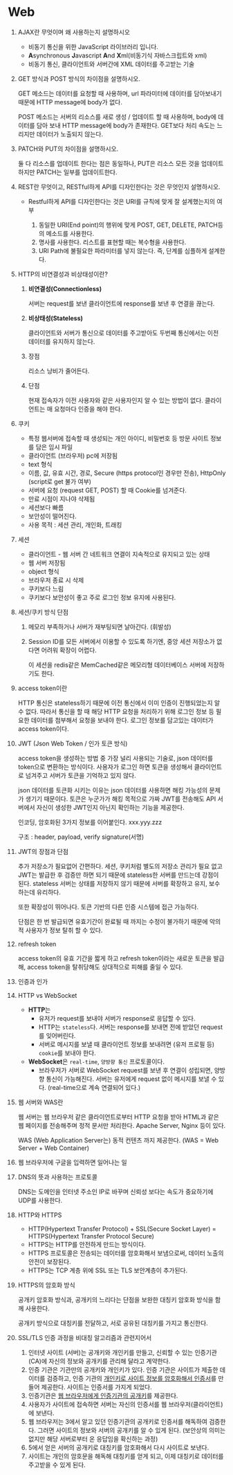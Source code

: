 # Web

1. AJAX란 무엇이며 왜 사용하는지 설명하시오
   - 비동기 통신을 위한 JavaScript 라이브러리 입니다.
   - **A**synchronous **J**avascript **A**nd **X**ml(비동기식 자바스크립트와 xml)
   - 비동기 통신, 클라이언트와 서버간에 XML 데이터를 주고받는 기술

2. GET 방식과 POST 방식의 차이점을 설명하시오.

    GET 메소드는 데이터를 요청할 때 사용하며, url 파라미터에 데이터를 담아보내기 때문에 HTTP message에 body가 없다.

    POST 메소드는 서버의 리소스를 새로 생성 / 업데이트 할 때 사용하며, body에 데이터를 담아 보내 HTTP message에 body가 존재한다. GET보다 처리 속도는 느리지만 데이터가 노출되지 않는다.

3. PATCH와 PUT의 차이점을 설명하시오.

    둘 다 리소스를 업데이트 한다는 점은 동일하나, PUT은 리소스 모든 것을 업데이트 하지만 PATCH는 일부를 업데이트한다.

4. REST란 무엇이고, RESTful하게 API를 디자인한다는 것은 무엇인지 설명하시오.

   - Restful하게 API를 디자인한다는 것은 URI를 규칙에 맞게 잘 설계했는지의 여부

     1. 동일한 URI(End point)의 행위에 맞게 POST, GET, DELETE, PATCH등의 메소드를 사용한다.
     2. 명사를 사용한다. 리스트를 표현할 때는 복수형을 사용한다.
     3. URI Path에 불필요한 파라미터를 넣지 않는다. 즉, 단계를 심플하게 설계한다.

5. HTTP의 비연결성과 비상태성이란?

   1. **비연결성(Connectionless)**

      서버는 request를 보낸 클라이언트에 response를 보낸 후 연결을 끊는다.

   2. **비상태성(Stateless)**

      클라이언트와 서버가 통신으로 데이터를 주고받아도 두번째 통신에서는 이전 데이터를 유지하지 않는다.

   3. 장점

      리소스 낭비가 줄어든다.

   4. 단점

      현재 접속자가 이전 사용자와 같은 사용자인지 알 수 있는 방법이 없다. 클라이언트는 매 요청마다 인증을 해야 한다.

6. 쿠키
   - 특정 웹서버에 접속할 때 생성되는 개인 아이디, 비밀번호 등 방문 사이트 정보를 담은 임시 파일
   - 클라이언트 (브라우저) pc에 저장됨
   - text 형식
   - 이름, 값, 유효 시간, 경로, Secure (https protocol인 경우만 전송), HttpOnly (script로 get 불가 여부)
   - 서버에 요청 (request GET, POST) 할 때 Cookie를 넘겨준다.
   - 만료 시점이 지나야 삭제됨
   - 세션보다 빠름
   - 보안성이 떨어진다.
   - 사용 목적 : 세션 관리, 개인화, 트래킹

7. 세션

   - 클라이언트 - 웹 서버 간 네트워크 연결이 지속적으로 유지되고 있는 상태
   - 웹 서버 저장됨
   - object 형식
   - 브라우저 종료 시 삭제
   - 쿠키보다 느림
   - 쿠키보다 보안성이 좋고 주로 로그인 정보 유지에 사용된다.

8. 세션/쿠키 방식 단점

   1. 메모리 부족하거나 서버가 재부팅되면 날아간다. (휘발성)

   2. Session ID를 모든 서버에서 이용할 수 있도록 하기엔, 중앙 세션 저장소가 없다면 어려워 확장이 어렵다.

      이 세션을 redis같은 MemCached같은 메모리형 데이터베이스 서버에 저장하기도 한다.

9. access token이란

    HTTP 통신은 stateless하기 때문에 이전 통신에서 이미 인증이 진행되었는지 알 수 없다. 따라서 통신을 할 때 해당 HTTP 요청을 처리하기 위해 로그인 정보 등 필요한 데이터를 첨부해서 요청을 보내야 한다. 로그인 정보를 담고있는 데이터가 access token이다.

10. JWT (Json Web Token / 인가 토큰 방식)

    access token을 생성하는 방법 중 가장 널리 사용되는 기술로, json 데이터를 token으로 변환하는 방식이다. 사용자가 로그인 하면 토큰을 생성해서 클라이언트로 넘겨주고 서버가 토큰을 기억하고 있지 않다.

    json 데이터를 토큰화 시키는 이유는 json 데이터를 사용하면 해킹 가능성의 문제가 생기기 때문이다. 토큰은 누군가가 해킹 목적으로 가짜 JWT를 전송해도 API 서버에서 자신이 생성한 JWT인지 아닌지 확인하는 기능을 제공한다.

    인코딩, 암호화된 3가지 정보를 이어붙인다. xxx.yyy.zzz

    구조 : header, payload, verify signature(서명)

11. JWT의 장점과 단점

     추가 저장소가 필요없어 간편하다. 세션, 쿠키처럼 별도의 저장소 관리가 필요 없고 JWT는 발급한 후 검증만 하면 되기 때문에 stateless한 서버를 만드는데 강점이 된다. stateless 서버는 상태를 저장하지 않기 때문에 서버를 확장하고 유지, 보수 하는데 유리하다.

     또한 확장성이 뛰어나다. 토큰 기반의 다른 인증 시스템에 접근 가능하다.

     단점은 한 번 발급되면 유효기간이 완료될 때 까지는 수정이 불가하기 때문에 악의적 사용자가 정보 탈취 할 수 있다.

12. refresh token

     access token의 유효 기간을 짧게 하고 refresh token이라는 새로운 토큰을 발급해, access token을 탈취당해도 상대적으로 피해를 줄일 수 있다.

12. 인증과 인가

13. HTTP vs WebSocket

    - **HTTP**는
      - 유저가 request를 보내야 서버가 response로 응답할 수 있다.
      - HTTP는 `stateless`다. 서버는 response를 보내면 전에 받았던 request를 잊어버린다.
      - 서버로 메시지를 보낼 때 클라이언트 정보를 보내려면 (유저 프로필 등) `cookie`를 보내야 한다.
    - **WebSocket**은 `real-time`, `양방향 통신` 프로토콜이다.
      - 브라우저가 서버로 WebSocket request를 보낸 후 연결이 성립되면, 양방향 통신이 가능해진다. 서버는 유저에게 request 없이 메시지를 보낼 수 있다. (real-time으로 계속 연결되어 있다.)

14. 웹 서버와 WAS란

    웹 서버는 웹 브라우저 같은 클라이언트로부터 HTTP 요청을 받아 HTML과 같은 웹 페이지를 전송해주며 정적 문서만 처리한다. Apache Server, Nginx 등이 있다.

    WAS (Web Application Server는) 동적 컨텐츠 까지 제공한다. (WAS = Web Server + Web Container)

15. 웹 브라우저에 구글을 입력하면 일어나는 일

16. DNS의 뜻과 사용하는 프로토콜

     DNS는 도메인을 인터넷 주소인 IP로 바꾸며 신뢰성 보다는 속도가 중요하기에 UDP를 사용한다.

17. HTTP와 HTTPS

    - HTTP(Hypertext Transfer Protocol) + SSL(Secure Socket Layer) = HTTPS(Hypertext Transfer Protocol Secure)
    - HTTPS는 HTTP를 안전하게 만드는 방식이다.
    - HTTPS 프로토콜은 전송되는 데이터를 암호화해서 보냄으로써, 데이터 노출의 안전이 보장된다.
    - HTTPS는 TCP 계층 위에 SSL 또는 TLS 보안계층이 추가된다.

18. HTTPS의 암호화 방식

    공개키 암호화 방식과, 공개키의 느리다는 단점을 보완한 대칭키 암호화 방식을 함께 사용한다.

    공개키 방식으로 대칭키를 전달하고, 서로 공유된 대칭키를 가지고 통신한다.

19. SSL/TLS 인증 과정을 비대칭 알고리즘과 관련지어서
    1. 인터넷 사이트 (서버)는 공개키와 개인키를 만들고, 신뢰할 수 있는 인증기관 (CA)에 자신의 정보와 공개키를 관리해 달라고 계약한다.
    2. 인증 기관은 기관만의 공개키와 개인키가 있다. 인증 기관은 사이트가 제출한 데이터를 검증하고, 인증 기관의 <u>개인키로 사이트 정보를 암호화해서 인증서</u>를 만들어 제공한다. 사이트는 인증서를 가지게 되었다.
    3. 인증기관은 <u>웹 브라우저에게 인증기관의 공개키</u>를 제공한다.
    4. 사용자가 사이트에 접속하면 서버는 자신의 인증서를 웹 브라우저(클라이언트)에 보낸다.
    5. 웹 브라우저는 3에서 알고 있던 인증기관의 공개키로 인증서를 해독하여 검증한다. 그러면 사이트의 정보와 서버의 공개키를 알 수 있게 된다. (보안상의 의미는 없지만 해당 서버로부터 온 응답임을 확신하는 과정)
    6. 5에서 얻은 서버의 공개키로 대칭키를 암호화해서 다시 사이트로 보낸다.
    7. 사이트는 개인의 암호문을 해독해 대칭키를 얻게 되고, 이제 대칭키로 데이터를 주고받을 수 있게 된다.

